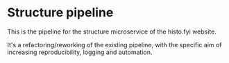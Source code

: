 # Structure pipeline
This is the pipeline for the structure microservice of the histo.fyi website.

It's a refactoring/reworking of the existing pipeline, with the specific aim of increasing reproducibility, logging and automation.
